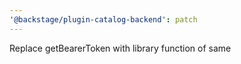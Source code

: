 ```yaml
---
'@backstage/plugin-catalog-backend': patch
---
```


Replace getBearerToken with library function of same
